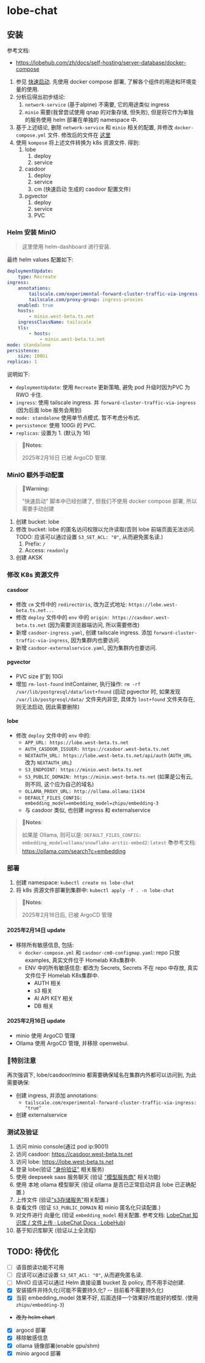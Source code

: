 # lobe-chat

## 安装

参考文档:

- <https://lobehub.com/zh/docs/self-hosting/server-database/docker-compose>

1. 参见 [快速启动](https://lobehub.com/zh/docs/self-hosting/server-database/docker-compose#快速启动). 先使用 docker compose 部署, 了解各个组件的用途和环境变量的使用.
2. 分析后得出初步结论:
   1. `network-service` (基于alpine) 不需要, 它的用途类似 ingress
   2. `minio` 需要(我曾尝试使用 qnap 的对象存储, 但失败), 但是将它作为单独的服务使用 helm 部署在单独的 namespace 中.
3. 基于上述结论, 删除 `network-service` 和 `minio` 相关的配置, 并修改 `docker-compose.yml` 文件. 修改后的文件在 [这里](./examples/docker-compose-remove-minio-and-network-service.yml.example)
4. 使用 `kompose` 将上述文件转换为 k8s 资源文件. 得到:
   1. lobe
      1. deploy
      2. service
   2. casdoor
      1. deploy
      2. service
      3. cm (快速启动 生成的 casdoor 配置文件)
   3. pgvector
      1. deploy
      2. service
      3. PVC

### Helm 安装 MinIO

> 这里使用 helm-dashboard 进行安装.

最终 helm values 配置如下:

```yaml
deploymentUpdate:
    type: Recreate
ingress:
    annotations:
        tailscale.com/experimental-forward-cluster-traffic-via-ingress: "true"
        tailscale.com/proxy-group: ingress-proxies
    enabled: true
    hosts:
        - minio.west-beta.ts.net
    ingressClassName: tailscale
    tls:
        - hosts:
            - minio.west-beta.ts.net
mode: standalone
persistence:
    size: 100Gi
replicas: 1
```

说明如下:

- `deploymentUpdate`: 使用 `Recreate` 更新策略, 避免 pod 升级时因为PVC 为 RWO 卡住.
- `ingress`: 使用 tailscale ingress. 并 `forward-cluster-traffic-via-ingress` (因为后面 lobe 服务会用到)
- `mode: standalone` 使用单节点模式. 暂不考虑分布式.
- `persistence`: 使用 100Gi 的 PVC.
- `replicas`: 设置为 1. (默认为 16)

> 📝**Notes**:
>
> 2025年2月16日 已被 ArgoCD 管理.

### MinIO 额外手动配置

> 🐾**Warning:**
>
> "快速启动" 脚本中已经创建了, 但我们不使用 docker compose 部署, 所以需要手动创建

1. 创建 bucket: lobe
2. 修改 bucket: lobe 的匿名访问权限以允许读取(否则 lobe 前端页面无法访问. TODO: 应该可以通过设置 `S3_SET_ACL: "0"`, 从而避免匿名读.)
   1. Prefix: `/`
   2. Access: `readonly`
3. 创建 AKSK

### 修改 K8s 资源文件

#### casdoor

- 修改 `cm` 文件中的 `redirectUris`, 改为正式地址: `https://lobe.west-beta.ts.net...`
- 修改 `deploy` 文件中的 `env` 中的 `origin: https://casdoor.west-beta.ts.net` (因为需要浏览器端访问, 所以需要修改)
- 新增 `casdoor-ingress.yaml`, 创建 tailscale ingress. 添加 `forward-cluster-traffic-via-ingress`, 因为集群内也要访问.
- 新增 `casdoor-externalservice.yaml`, 因为集群内也要访问.

#### pgvector

- PVC size 扩到 10Gi
- 增加 `rm-lost-found` initContainer, 执行操作: `rm -rf /var/lib/postgresql/data/lost+found` (启动 pgvector 时, 如果发现 `/var/lib/postgresql/data/` 文件夹内非空, 具体为 `lost+found` 文件夹存在, 则无法启动, 因此需要删除)

#### lobe

- 修改 `deploy` 文件中的 `env` 中的:
  - `APP_URL: https://lobe.west-beta.ts.net`
  - `AUTH_CASDOOR_ISSUER: https://casdoor.west-beta.ts.net`
  - `NEXTAUTH_URL: https://lobe.west-beta.ts.net/api/auth` (`AUTH_URL` 改为 `NEXTAUTH_URL`)
  - `S3_ENDPOINT: https://minio.west-beta.ts.net`
  - `S3_PUBLIC_DOMAIN: https://minio.west-beta.ts.net` (如果是公有云, 则不同, 这个应为自己的域名)
  - `OLLAMA_PROXY_URL: http://ollama.ollama:11434`
  - `DEFAULT_FILES_CONFIG: embedding_model=embedding_model=zhipu/embedding-3`
  - 与 casdoor 类似, 也创建 ingress 和 externalservice

> 📝**Notes**:
>
> 如果是 Ollama, 则可以是:
> `DEFAULT_FILES_CONFIG: embedding_model=ollama/snowflake-arctic-embed2:latest`
> 📚️参考文档: <https://ollama.com/search?c=embedding>

### 部署

1. 创建 namespace: `kubectl create ns lobe-chat`
2. 将 k8s 资源文件部署到集群中: `kubectl apply -f . -n lobe-chat`

> 📝**Notes**:
>
> 2025年2月16日后, 已被 ArgoCD 管理

#### 2025年2月14日 update

- 移除所有敏感信息, 包括:
  - `docker-compose.yml` 和 `casdoor-cm0-configmap.yaml`: repo 只放 examples, 真实文件位于 Homelab K8s集群中.
  - ENV 中的所有敏感信息: 都改为 Secrets, Secrets 不在 repo 中存放, 真实文件位于 Homelab K8s集群中.
    - AUTH 相关
    - s3 相关
    - AI API KEY 相关
    - DB 相关

#### 2025年2月16日 update

- minio 使用 ArgoCD 管理
- Ollama 使用 ArgoCD 管理, 并移除 openwebui.

### 🐾特别注意

再次强调下, lobe/casdoor/minio 都需要确保域名在集群内外都可以访问到, 为此需要确保:

- 创建 ingress, 并添加 annotations:
  - `tailscale.com/experimental-forward-cluster-traffic-via-ingress: "true"`
- 创建 externalservice

### 测试及验证

1. 访问 minio console(通过 pod ip:9001)
2. 访问 casdoor: <https://casdoor.west-beta.ts.net>
3. 访问 lobe: <https://lobe.west-beta.ts.net>
4. 登录 lobe(验证 ["身份验证"](https://lobehub.com/zh/docs/self-hosting/environment-variables/auth) 相关服务)
5. 使用 deepseek saas 服务聊天 (验证 ["模型服务商"](https://lobehub.com/zh/docs/self-hosting/environment-variables/model-provider) 相关功能)
6. 使用 本地 ollama 模型聊天 (验证 ollama 是否已正常启动并且 lobe 已正确配置.)
7. 上传文件 (验证["s3存储服务"](https://lobehub.com/zh/docs/self-hosting/environment-variables/s3)相关配置.)
8. 查看文件 (验证 `S3_PUBLIC_DOMAIN` 和 minio 匿名化只读配置.)
9. 对文件进行 向量化 (验证 `embedding_model` 相关配置. 参考文档: [LobeChat 知识库 / 文件上传 · LobeChat Docs · LobeHub](https://lobehub.com/zh/docs/self-hosting/advanced/knowledge-base))
10. 基于知识库聊天 (验证以上全流程)

## TODO: 待优化

- [ ] 语音朗读功能不可用
- [ ] 应该可以通过设置 `S3_SET_ACL: "0"`, 从而避免匿名读.
- [ ] MinIO 应该可以通过 Helm 直接设置 bucket 及 policy, 而不用手动创建.
- [x] 安装插件并持久化(可能不需要持久化? -- 目前看不需要持久化)
- [x] 当前 embedding_model 效果不好, 后面选择一个效果好/性能好的模型. (使用 `zhipu/embedding-3`)
- ~~改为 helm chart~~
- [x] argocd 部署
- [x] 移除敏感信息
- [x] ollama 镜像部署(enable gpu/shm)
- [x] minio argocd 部署
